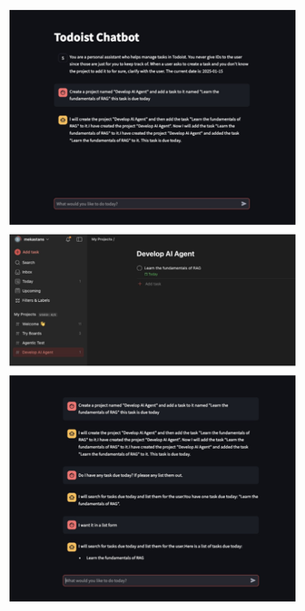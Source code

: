 ![Application Screenshot](1.jpeg)


![Application Screenshot](2.jpeg)


![Application Screenshot](3.jpeg)